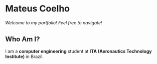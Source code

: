 # Mateus Coelho
###### Welcome to my portfolio! Feel free to navigate!

## Who Am I?

I am a **computer engineering** student at **ITA (Aeronautics Technology Institute)** in Brazil.
